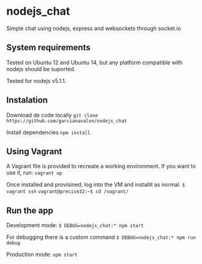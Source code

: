 # nodejs_chat
Simple chat using nodejs, express and websockets through socket.io

## System requirements
Tested on Ubuntu 12 and Ubuntu 14, but any platform compatible with nodejs should be suported.

Tested for nodejs v5.1.1.

## Instalation
Download de code locally
`git clone https://github.com/garcianavalon/nodejs_chat`

Install dependencies
`npm install`

## Using Vagrant
A Vagrant file is provided to recreate a working environment. If you want to use it, run:
`vagrant up`

Once installed and provisined, log into the VM and installit as normal.
`$ vagrant ssh`
`vagrant@precise32:~$ cd /vagrant/`

## Run the app
Development mode:
`$ DEBUG=nodejs_chat:* npm start`

For debugging there is a custom command
`$ DEBUG=nodejs_chat:* npm run debug`

Production mode:
`npm start`
